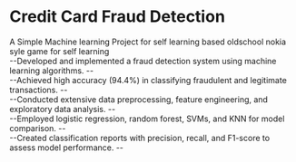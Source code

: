 # Credit Card Fraud Detection
A Simple Machine learning Project for self learning based oldschool nokia syle game for self learning <br />
--Developed and implemented a fraud detection system using machine learning algorithms.            --<br />
--Achieved high accuracy (94.4%) in classifying fraudulent and legitimate transactions.            --<br />
--Conducted extensive data preprocessing, feature engineering, and exploratory data analysis.      --<br />
--Employed logistic regression, random forest, SVMs, and KNN for model comparison.                 --<br />
--Created classification reports with precision, recall, and F1-score to assess model performance. --<br />


